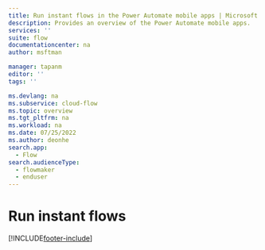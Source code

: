 ```yaml
---
title: Run instant flows in the Power Automate mobile apps | Microsoft Docs
description: Provides an overview of the Power Automate mobile apps.
services: ''
suite: flow
documentationcenter: na
author: msftman

manager: tapanm
editor: ''
tags: ''

ms.devlang: na
ms.subservice: cloud-flow
ms.topic: overview
ms.tgt_pltfrm: na
ms.workload: na
ms.date: 07/25/2022
ms.author: deonhe
search.app: 
  - Flow
search.audienceType: 
  - flowmaker
  - enduser
---
```

# Run instant flows


[!INCLUDE[footer-include](../includes/footer-banner.md)]